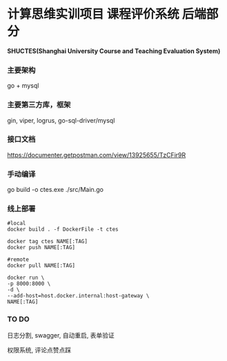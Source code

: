 # 计算思维实训项目 课程评价系统 后端部分

**SHUCTES(Shanghai University Course and Teaching Evaluation System)**

### 主要架构

go + mysql

### 主要第三方库，框架

gin, viper, logrus, go-sql-driver/mysql

### 接口文档

https://documenter.getpostman.com/view/13925655/TzCFir9R 

### 手动编译

go build -o ctes.exe ./src/Main.go

### 线上部署

```shell
#local
docker build . -f DockerFile -t ctes

docker tag ctes NAME[:TAG]
docker push NAME[:TAG]

#remote
docker pull NAME[:TAG]

docker run \
-p 8000:8000 \
-d \
--add-host=host.docker.internal:host-gateway \
NAME[:TAG]
```

### TO DO

日志分割, swagger, 自动重启, 表单验证

权限系统, 评论点赞点踩